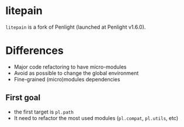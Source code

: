 # litepain

`litepain` is a fork of Penlight (launched at Penlight v1.6.0).

# Differences

* Major code refactoring to have micro-modules
* Avoid as possible to change the global environment
* Fine-grained (micro)modules dependencies

## First goal

* the first target is `pl.path`
* It need to refactor the most used modules (`pl.compat`, `pl.utils`, etc)

